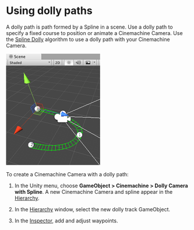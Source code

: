 # Using dolly paths

A dolly path is path formed by a Spline in a scene. Use a dolly path to specify a fixed course to position or animate a Cinemachine Camera. Use the [Spline Dolly](CinemachineBodySplineDolly.md) algorithm to use a dolly path with your Cinemachine Camera.

![Editing a dolly path in the Scene view](images/CinemachinePathScene.png)

To create a Cinemachine Camera with a dolly path:

1. In the Unity menu, choose __GameObject > Cinemachine > Dolly Camera with Spline__.
A new Cinemachine Camera and spline appear in the [Hierarchy]([https://docs.unity3d.com/Manual/Hierarchy.html](https://docs.unity3d.com/Manual/Hierarchy.html)). 

2. In the [Hierarchy]([https://docs.unity3d.com/Manual/Hierarchy.html](https://docs.unity3d.com/Manual/Hierarchy.html)) window, select the new dolly track GameObject.

3. In the [Inspector]([https://docs.unity3d.com/Manual/UsingTheInspector.html](https://docs.unity3d.com/Manual/UsingTheInspector.html)), add and adjust waypoints.



